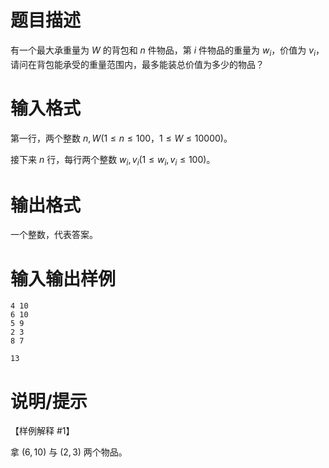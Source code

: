# 题目描述

有一个最大承重量为 $W$ 的背包和 $n$ 件物品，第 $i$ 件物品的重量为 $w_i$，价值为 $v_i$，请问在背包能承受的重量范围内，最多能装总价值为多少的物品？

# 输入格式

第一行，两个整数 $n, W(1 \leq n \leq 100$，$1 \leq W \leq 10000)$。

接下来 $n$ 行，每行两个整数 $w_i, v_i(1 \leq w_i,v_i \leq 100)$。

# 输出格式

一个整数，代表答案。

# 输入输出样例

```input1
4 10
6 10
5 9
2 3
8 7
```

```output1
13
```

# 说明/提示

【样例解释 #1】

拿 $(6,10)$ 与 $(2,3)$ 两个物品。
